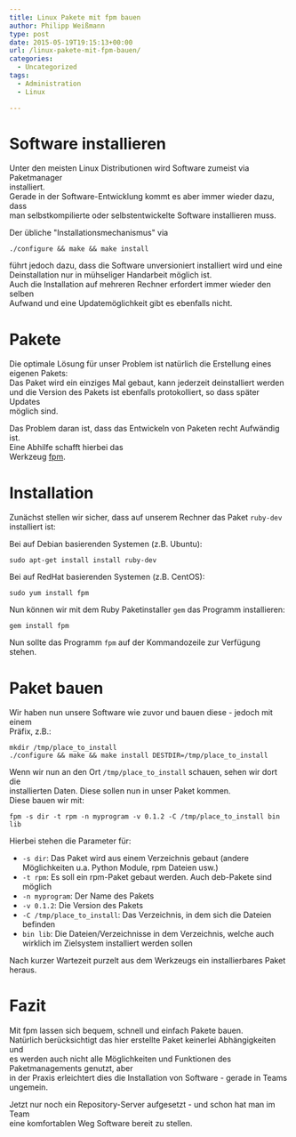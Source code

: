 ```yaml
---
title: Linux Pakete mit fpm bauen
author: Philipp Weißmann
type: post
date: 2015-05-19T19:15:13+00:00
url: /linux-pakete-mit-fpm-bauen/
categories:
  - Uncategorized
tags:
  - Administration
  - Linux

---
```

# Software installieren

Unter den meisten Linux Distributionen wird Software zumeist via Paketmanager  
installiert.  
Gerade in der Software-Entwicklung kommt es aber immer wieder dazu, dass  
man selbstkompilierte oder selbstentwickelte Software installieren muss.

Der übliche "Installationsmechanismus" via 

    ./configure && make && make install

führt jedoch dazu, dass die Software unversioniert installiert wird und eine  
Deinstallation nur in mühseliger Handarbeit möglich ist.  
Auch die Installation auf mehreren Rechner erfordert immer wieder den selben  
Aufwand und eine Updatemöglichkeit gibt es ebenfalls nicht.

# Pakete

Die optimale Lösung für unser Problem ist natürlich die Erstellung eines  
eigenen Pakets:  
Das Paket wird ein einziges Mal gebaut, kann jederzeit deinstalliert werden  
und die Version des Pakets ist ebenfalls protokolliert, so dass später Updates  
möglich sind.

Das Problem daran ist, dass das Entwickeln von Paketen recht Aufwändig ist.  
Eine Abhilfe schafft hierbei das  
Werkzeug [fpm][1].

# Installation

Zunächst stellen wir sicher, dass auf unserem Rechner das Paket `ruby-dev`  
installiert ist:

Bei auf Debian basierenden Systemen (z.B. Ubuntu):

    sudo apt-get install install ruby-dev

Bei auf RedHat basierenden Systemen (z.B. CentOS): 

    sudo yum install fpm

Nun können wir mit dem Ruby Paketinstaller `gem` das Programm installieren:

    gem install fpm

Nun sollte das Programm `fpm` auf der Kommandozeile zur Verfügung stehen.

# Paket bauen

Wir haben nun unsere Software wie zuvor und bauen diese - jedoch mit einem  
Präfix, z.B.:

    mkdir /tmp/place_to_install
    ./configure && make && make install DESTDIR=/tmp/place_to_install

Wenn wir nun an den Ort `/tmp/place_to_install` schauen, sehen wir dort die  
installierten Daten. Diese sollen nun in unser Paket kommen.  
Diese bauen wir mit:

    fpm -s dir -t rpm -n myprogram -v 0.1.2 -C /tmp/place_to_install bin lib

Hierbei stehen die Parameter für:

  * `-s dir`: Das Paket wird aus einem Verzeichnis gebaut (andere Möglichkeiten u.a. Python Module, rpm Dateien usw.)
  * `-t rpm`: Es soll ein rpm-Paket gebaut werden. Auch deb-Pakete sind möglich
  * `-n myprogram`: Der Name des Pakets
  * `-v 0.1.2`: Die Version des Pakets
  * `-C /tmp/place_to_install`: Das Verzeichnis, in dem sich die Dateien befinden
  * `bin lib`: Die Dateien/Verzeichnisse in dem Verzeichnis, welche auch wirklich im Zielsystem installiert werden sollen

Nach kurzer Wartezeit purzelt aus dem Werkzeugs ein installierbares Paket heraus.

# Fazit

Mit fpm lassen sich bequem, schnell und einfach Pakete bauen.  
Natürlich berücksichtigt das hier erstellte Paket keinerlei Abhängigkeiten und  
es werden auch nicht alle Möglichkeiten und Funktionen des Paketmanagements genutzt, aber  
in der Praxis erleichtert dies die Installation von Software - gerade in Teams  
ungemein.

Jetzt nur noch ein Repository-Server aufgesetzt - und schon hat man im Team  
eine komfortablen Weg Software bereit zu stellen.

 [1]: https://github.com/jordansissel/fpm